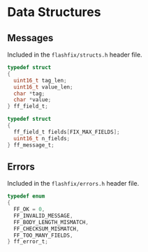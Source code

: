 # Data Structures

## Messages

Included in the `flashfix/structs.h` header file.

```c
typedef struct
{
  uint16_t tag_len;
  uint16_t value_len;
  char *tag;
  char *value;
} ff_field_t;

typedef struct
{
  ff_field_t fields[FIX_MAX_FIELDS];
  uint16_t n_fields;
} ff_message_t;
```

## Errors

Included in the `flashfix/errors.h` header file.

```c
typedef enum
{
  FF_OK = 0,
  FF_INVALID_MESSAGE,
  FF_BODY_LENGTH_MISMATCH,
  FF_CHECKSUM_MISMATCH,
  FF_TOO_MANY_FIELDS,
} ff_error_t;
```